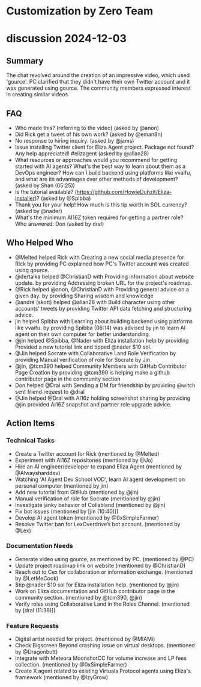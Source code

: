 # Customization by Zero Team

# discussion 2024-12-03

## Summary
The chat revolved around the creation of an impressive video, which used 'gource'. PC clarified that they didn't have their own Twitter account and it was generated using gource. The community members expressed interest in creating similar videos.

## FAQ
- Who made this? (referring to the video) (asked by @anon)
- Did Rick get a tweet of his own work? (asked by @eman8n)
- No response to hiring inquiry. (asked by @jams)
- Issue installing Twitter client for Eliza Agent project. Package not found? Any help appreciated! #elizagent (asked by @allan28)
- What resources or approaches would you recommend for getting started with AI agents? What's the best way to learn about them as a DevOps engineer? How can I build backend using platforms like vvaifu, and what are its advantages over other methods of development? (asked by Shan (05:25))
- Is the tutorial available? (https://github.com/HowieDuhzit/Eliza-Installer)? (asked by @Spibba)
- Thank you for your help! How much is this tip worth in SOL currency? (asked by @nader)
- What's the minimum AI16Z token required for getting a partner role? Who answered: Don (asked by dral)

## Who Helped Who
- @Melted helped Rick with Creating a new social media presence for Rick by providing PC explained how PC's Twitter account was created using gource.
- @dertaika helped @ChristianD with Providing information about website update. by providing Addressing broken URL for the project's roadmap.
- @Rick helped @anon, @ChristianD with Providing general advice on a given day. by providing Sharing wisdom and knowledge
- @andré (skott) helped @allan28 with Build character using other accounts' tweets by providing Twitter API data fetching and structuring advice.
- jin helped Spibba with Learning about building backend using platforms like vvaifu. by providing Spibba (06:14) was advised by jin to learn AI agent on their own computer for better understanding.
- @jin helped @Spibba, @Nader with Eliza installation help by providing Provided a new tutorial link and tipped @nader $10 sol.
- @Jin helped Socrate with Collaborative Land Role Verification by providing Manual verification of role for Socrate by Jin
- @jin, @tcm390 helped Community Members with GitHub Contributor Page Creation by providing @tcm390 is helping make a github contributor page in the community section
- Don helped @Dral with Sending a DM for friendship by providing @witch sent friend request to @dral
- @Jin helped @Dral with AI16z holding screenshot sharing by providing @jin provided AI16Z snapshot and partner role upgrade advice.

## Action Items

### Technical Tasks
- Create a Twitter account for Rick (mentioned by @Melted)
- Experiment with AI16Z repositories (mentioned by @Jo)
- Hire an AI engineer/developer to expand Eliza Agent (mentioned by @Alwaysharddev)
- Watching 'AI Agent Dev School VOD', learn AI agent development on personal computer (mentioned by jin)
- Add new tutorial from GitHub (mentioned by @jin)
- Manual verification of role for Socrate (mentioned by @jin)
- Investigate janky behavior of Collabland (mentioned by @jin)
- Fix bot issues (mentioned by [jin (10:40)])
- Develop AI agent token (mentioned by @0xSimpleFarmer)
- Resolve Twitter ban for LexOverdrive’s bot account. (mentioned by @Lex)

### Documentation Needs
- Generate video using gource, as mentioned by PC. (mentioned by @PC)
- Update project roadmap link on website (mentioned by @ChristianD)
- Reach out to Cex for collaboration or information exchange. (mentioned by @LetMeCook)
- $tip @nader $10 sol for Eliza installation help. (mentioned by @jin)
- Work on Eliza documentation and GitHub contributor page in the community section. (mentioned by @tcm390, @jin)
- Verify roles using Collaborative Land in the Roles Channel. (mentioned by [dral (11:36)])

### Feature Requests
- Digital artist needed for project. (mentioned by @MIAMi)
- Check Bigscreen Beyond crashing issue on virtual desktops. (mentioned by @Dragonbutt)
- Integrate with Meteora MoonshotCC for volume increase and LP fees collection. (mentioned by @0xSimpleFarmer)
- Create X agent related to existing Virtuals Protocol agents using Eliza's framework (mentioned by @IzyGrow)
